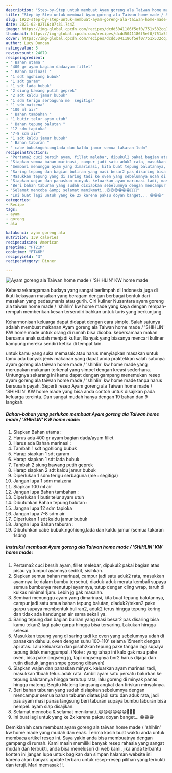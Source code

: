 ```yaml
---
description: "Step-by-Step untuk membuat Ayam goreng ala Taiwan home made / &amp;#39;SHIHLIN&amp;#39; KW home made Favorite"
title: "Step-by-Step untuk membuat Ayam goreng ala Taiwan home made / &amp;#39;SHIHLIN&amp;#39; KW home made Favorite"
slug: 1922-step-by-step-untuk-membuat-ayam-goreng-ala-taiwan-home-made-and-39-shihlin-and-39-kw-home-made-favorite
date: 2021-02-02T16:07:31.744Z
image: https://img-global.cpcdn.com/recipes/dcdd5041186f5ef0/751x532cq70/ayam-goreng-ala-taiwan-home-made-shihlin-kw-home-made-foto-resep-utama.jpg
thumbnail: https://img-global.cpcdn.com/recipes/dcdd5041186f5ef0/751x532cq70/ayam-goreng-ala-taiwan-home-made-shihlin-kw-home-made-foto-resep-utama.jpg
cover: https://img-global.cpcdn.com/recipes/dcdd5041186f5ef0/751x532cq70/ayam-goreng-ala-taiwan-home-made-shihlin-kw-home-made-foto-resep-utama.jpg
author: Lucy Duncan
ratingvalue: 5
reviewcount: 24079
recipeingredient:
- " Bahan utama "
- "400 gr ayam bagian dadaayam fillet"
- " Bahan marinasi "
- "1 sdt ngohiong bubuk"
- "1 sdt garam"
- "1 sdt lada bubuk"
- "2 siung bawang putih geprek"
- "2 sdt kaldu jamur bubuk"
- "1 sdm terigu serbaguna me  segitiga"
- "1 sdm maizena"
- "100 ml air"
- " Bahan tambahan "
- "1 butir telur ayam utuh"
- " Bahan tepung balutan "
- "12 sdm tapioka"
- "7-8 sdm air"
- "1 sdt kaldu jamur bubuk"
- " Bahan taburan "
- " cabe bubukngohionglada dan kaldu jamur semua takaran 1sdm"
recipeinstructions:
- "Pertama2 cuci bersih ayam, fillet melebar, dipukul2 pakai bagian atas pisau yg tumpul ayamnya sedikit, sisihkan."
- "Siapkan semua bahan marinasi, campur jadi satu aduk2 rata, masukkan ayamnya ke dalam bumbu tersebut, diaduk-aduk merata kembali supaya semua bumbunya menutupi ayamnya, tutup dengan cling wrap, taruh di kulkas minimal 1jam. Lebih jg gak masalah."
- "Sembari menunggu ayam yang dimarinasi, kita buat tepung balutannya, campur jadi satu smua bahan tepung balutan, diaduk2/tekan2 pake garpu supaya membentuk buliran2, aduk2 terus hingga tepung kering dan tidak ada kandungan air sama sekali ya."
- "Saring tepung dan bagian buliran yang masi besar2 pas disaring bisa kamu tekan2 lagi pake garpu hingga bisa tersaring. Lakukan hingga selesai."
- "Masukkan tepung yang di saring tadi ke oven yang sebelumnya udah di panaskan dahulu, oven dengan suhu 100-110&#39; selama 15menit dengan api atas. Lalu keluarkan dan pisah2kan tepung pake tangan lagi supaya tepung tidak menggumpal. (Note : yang tahap ini kalo gak mau pake oven, bisa pake ongseng jg, tapi ongsengnya bnr2 harus dijaga dan rutin diaduk jangan smpe gosong dibawah)"
- "Siapkan wajan dan panaskan minyak. keluarkan ayam marinasi tadi, masukkan 1buah telur..aduk rata. Ambil ayam satu persatu balurkan ke tepung balutannya hingga tertutup rata, lalu goreng di minyak panas hingga mateng. Begitu Mateng langsung angkat dan tiriskan minyaknya."
- "Beri bahan taburan yang sudah disiapkan sebelumnya dengan mencampur semua bahan taburan diatas jadi satu dan aduk rata, jadi pas ayam masi panas langsung beri taburan supaya bumbu taburan bisa nempel. ayam siap disajikan."
- "Selamat mencoba &amp; selamat menikmati..😋😋😋😁😁😁🙏🙏🙏"
- "Ini buat lagi untuk yang ke 2x karena paksu doyan banget... 😁😁😁"
categories:
- Recipe
tags:
- ayam
- goreng
- ala

katakunci: ayam goreng ala 
nutrition: 139 calories
recipecuisine: American
preptime: "PT21M"
cooktime: "PT46M"
recipeyield: "3"
recipecategory: Dinner

---
```



![Ayam goreng ala Taiwan home made / &#39;SHIHLIN&#39; KW home made](https://img-global.cpcdn.com/recipes/dcdd5041186f5ef0/751x532cq70/ayam-goreng-ala-taiwan-home-made-shihlin-kw-home-made-foto-resep-utama.jpg)

Kebenarekaragaman budaya yang sangat berlimpah di Indonesia juga di ikuti kekayaan masakan yang beragam dengan berbagai bentuk dari masakan yang pedas,manis atau gurih. Ciri kuliner Nusantara ayam goreng ala taiwan home made / &#39;shihlin&#39; kw home made yang kaya dengan rempah-rempah memberikan kesan tersendiri bahkan untuk turis yang berkunjung.


Keharmonisan keluarga dapat didapat dengan cara simple. Salah satunya adalah membuat makanan Ayam goreng ala Taiwan home made / &#39;SHIHLIN&#39; KW home made untuk orang di rumah bisa dicoba. kebersamaan makan bersama anak sudah menjadi kultur, Banyak yang biasanya mencari kuliner kampung mereka sendiri ketika di tempat lain.



untuk kamu yang suka memasak atau harus menyiapkan masakan untuk tamu ada banyak jenis makanan yang dapat anda praktekkan salah satunya ayam goreng ala taiwan home made / &#39;shihlin&#39; kw home made yang merupakan makanan terkenal yang simpel dengan kreasi sederhana. Untungnya sekarang ini kamu dapat dengan gampang menemukan resep ayam goreng ala taiwan home made / &#39;shihlin&#39; kw home made tanpa harus bersusah payah.
Seperti resep Ayam goreng ala Taiwan home made / &#39;SHIHLIN&#39; KW home made yang bisa anda contoh untuk disajikan pada keluarga tercinta. Dan sangat mudah hanya dengan 19 bahan dan 9 langkah.


<!--inarticleads1-->

##### Bahan-bahan yang perlukan membuat Ayam goreng ala Taiwan home made / &#39;SHIHLIN&#39; KW home made:

1. Siapkan  Bahan utama :
1. Harus ada 400 gr ayam bagian dada/ayam fillet
1. Harus ada  Bahan marinasi :
1. Tambah 1 sdt ngohiong bubuk
1. Harap siapkan 1 sdt garam
1. Harap siapkan 1 sdt lada bubuk
1. Tambah 2 siung bawang putih geprek
1. Harap siapkan 2 sdt kaldu jamur bubuk
1. Diperlukan 1 sdm terigu serbaguna (me : segitiga)
1. Jangan lupa 1 sdm maizena
1. Siapkan 100 ml air
1. Jangan lupa  Bahan tambahan :
1. Diperlukan 1 butir telur ayam utuh
1. Dibutuhkan  Bahan tepung balutan :
1. Jangan lupa 12 sdm tapioka
1. Jangan lupa 7-8 sdm air
1. Diperlukan 1 sdt kaldu jamur bubuk
1. Jangan lupa  Bahan taburan :
1. Dibutuhkan  cabe bubuk,ngohiong,lada dan kaldu jamur (semua takaran 1sdm)




<!--inarticleads2-->

##### Instruksi membuat  Ayam goreng ala Taiwan home made / &#39;SHIHLIN&#39; KW home made:

1. Pertama2 cuci bersih ayam, fillet melebar, dipukul2 pakai bagian atas pisau yg tumpul ayamnya sedikit, sisihkan.
1. Siapkan semua bahan marinasi, campur jadi satu aduk2 rata, masukkan ayamnya ke dalam bumbu tersebut, diaduk-aduk merata kembali supaya semua bumbunya menutupi ayamnya, tutup dengan cling wrap, taruh di kulkas minimal 1jam. Lebih jg gak masalah.
1. Sembari menunggu ayam yang dimarinasi, kita buat tepung balutannya, campur jadi satu smua bahan tepung balutan, diaduk2/tekan2 pake garpu supaya membentuk buliran2, aduk2 terus hingga tepung kering dan tidak ada kandungan air sama sekali ya.
1. Saring tepung dan bagian buliran yang masi besar2 pas disaring bisa kamu tekan2 lagi pake garpu hingga bisa tersaring. Lakukan hingga selesai.
1. Masukkan tepung yang di saring tadi ke oven yang sebelumnya udah di panaskan dahulu, oven dengan suhu 100-110&#39; selama 15menit dengan api atas. Lalu keluarkan dan pisah2kan tepung pake tangan lagi supaya tepung tidak menggumpal. (Note : yang tahap ini kalo gak mau pake oven, bisa pake ongseng jg, tapi ongsengnya bnr2 harus dijaga dan rutin diaduk jangan smpe gosong dibawah)
1. Siapkan wajan dan panaskan minyak. keluarkan ayam marinasi tadi, masukkan 1buah telur..aduk rata. Ambil ayam satu persatu balurkan ke tepung balutannya hingga tertutup rata, lalu goreng di minyak panas hingga mateng. Begitu Mateng langsung angkat dan tiriskan minyaknya.
1. Beri bahan taburan yang sudah disiapkan sebelumnya dengan mencampur semua bahan taburan diatas jadi satu dan aduk rata, jadi pas ayam masi panas langsung beri taburan supaya bumbu taburan bisa nempel. ayam siap disajikan.
1. Selamat mencoba &amp; selamat menikmati..😋😋😋😁😁😁🙏🙏🙏
1. Ini buat lagi untuk yang ke 2x karena paksu doyan banget... 😁😁😁




Demikianlah cara membuat ayam goreng ala taiwan home made / &#39;shihlin&#39; kw home made yang mudah dan enak. Terima kasih buat waktu anda untuk membaca artikel resep ini. Saya yakin anda bisa membuatnya dengan gampang di rumah. Kami masih memiliki banyak resep rahasia yang sangat mudah dan terbukti, anda bisa menelusuri di web kami, jika anda terbantu konten ini jangan lupa untuk bagikan dan simpan halaman website ini karena akan banyak update terbaru untuk resep-resep pilihan yang terbukti dan teruji. Mari memasak !!. 
